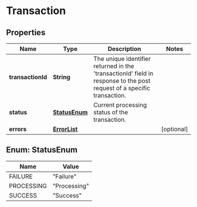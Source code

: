 
# Transaction

## Properties
Name | Type | Description | Notes
------------ | ------------- | ------------- | -------------
**transactionId** | **String** | The unique identifier returned in the &#39;transactionId&#39; field in response to the post request of a specific transaction. | 
**status** | [**StatusEnum**](#StatusEnum) | Current processing status of the transaction. | 
**errors** | [**ErrorList**](ErrorList.md) |  |  [optional]


<a name="StatusEnum"></a>
## Enum: StatusEnum
Name | Value
---- | -----
FAILURE | &quot;Failure&quot;
PROCESSING | &quot;Processing&quot;
SUCCESS | &quot;Success&quot;



